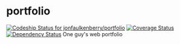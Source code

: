 portfolio
=========
[ ![Codeship Status for jonfaulkenberry/portfolio](https://www.codeship.io/projects/a2096370-823e-0131-9d4e-36899b34a261/status?branch=master)](https://www.codeship.io/projects/14819)
[![Coverage Status](https://coveralls.io/repos/jonfaulkenberry/portfolio/badge.png)](https://coveralls.io/r/jonfaulkenberry/portfolio)
[![Dependency Status](https://gemnasium.com/jonfaulkenberry/portfolio.svg)](https://gemnasium.com/jonfaulkenberry/portfolio)
One guy's web portfolio
